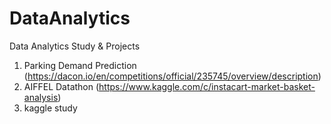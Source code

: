 # DataAnalytics
Data Analytics Study & Projects

1. Parking Demand Prediction (https://dacon.io/en/competitions/official/235745/overview/description)
2. AIFFEL Datathon (https://www.kaggle.com/c/instacart-market-basket-analysis)
3. kaggle study
